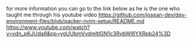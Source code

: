 for more information you can go to the link below as he is the one who taught me through his youtube video
https://github.com/josean-dev/dev-environment-files/blob/packer-nvim-setup/README.md
https://www.youtube.com/watch?v=vdn_pKJUda8&pp=ygUUbmVvdmltIGN1c3RvbWl6YXRpb24%3D
